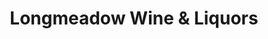 ---
title: "Longmeadow Wine & Liquors"
url: /hagerstown/longmeadow-wine-and-liquors/
shop: alcohol
---